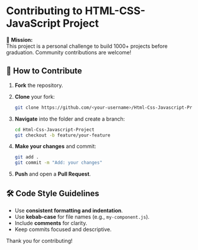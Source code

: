 # Contributing to HTML-CSS-JavaScript Project

🚀 **Mission:**  
This project is a personal challenge to build 1000+ projects before graduation. Community contributions are welcome!

## 🤝 How to Contribute

1. **Fork** the repository.

2. **Clone** your fork:
   ```sh
   git clone https://github.com/<your-username>/Html-Css-Javascript-Project.git
   ```

3. **Navigate** into the folder and create a branch:
   ```sh
   cd Html-Css-Javascript-Project
   git checkout -b feature/your-feature
   ```

4. **Make your changes** and commit:
   ```sh
   git add .
   git commit -m "Add: your changes"
   ```

5. **Push** and open a **Pull Request**.

## 🛠 Code Style Guidelines

- Use **consistent formatting and indentation**.
- Use **kebab-case** for file names (e.g., `my-component.js`).
- Include **comments** for clarity.
- Keep commits focused and descriptive.

Thank you for contributing!